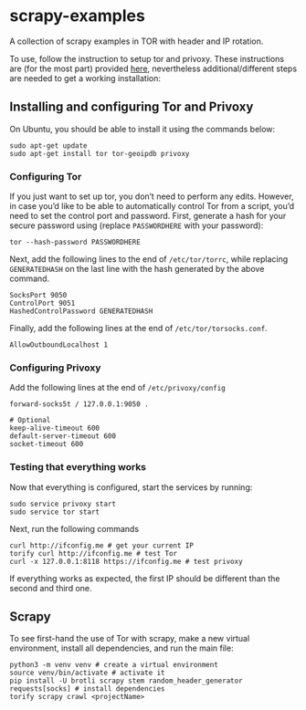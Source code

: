 # scrapy-examples

A collection of scrapy examples in TOR with header and IP rotation.

To use, follow the instruction to setup tor and privoxy. These instructions are (for the most part) provided [here](https://www.khalidalnajjar.com/stealthy-crawling-using-scrapy-tor-and-privoxy/), nevertheless additional/different steps are needed to get a working installation:

## Installing and configuring Tor and Privoxy

On Ubuntu, you should be able to install it using the commands below:
```
sudo apt-get update
sudo apt-get install tor tor-geoipdb privoxy
```

### Configuring Tor

If you just want to set up tor, you don’t need to perform any edits. However, in case you’d like to be able to automatically control Tor from a script, you’d need to set the control port and password. First, generate a hash for your secure password using (replace `PASSWORDHERE` with your password):

```
tor --hash-password PASSWORDHERE
```

Next, add the following lines to the end of `/etc/tor/torrc`, while replacing `GENERATEDHASH` on the last line with the hash generated by the above command.

```
SocksPort 9050
ControlPort 9051
HashedControlPassword GENERATEDHASH
```

Finally, add the following lines at the end of `/etc/tor/torsocks.conf`.

```
AllowOutboundLocalhost 1
```
### Configuring Privoxy

Add the following lines at the end of `/etc/privoxy/config`
```
forward-socks5t / 127.0.0.1:9050 .

# Optional
keep-alive-timeout 600
default-server-timeout 600
socket-timeout 600
```

### Testing that everything works
Now that everything is configured, start the services by running:
```
sudo service privoxy start
sudo service tor start
```

Next, run the following commands
```
curl http://ifconfig.me # get your current IP
torify curl http://ifconfig.me # test Tor
curl -x 127.0.0.1:8118 https://ifconfig.me # test privoxy
```

If everything works as expected, the first IP should be different than the second and third one.

## Scrapy

To see first-hand the use of Tor with scrapy, make a new virtual environment, install all dependencies, and run the main file:
```
python3 -m venv venv # create a virtual environment
source venv/bin/activate # activate it
pip install -U brotli scrapy stem random_header_generator requests[socks] # install dependencies
torify scrapy crawl <projectName>
```